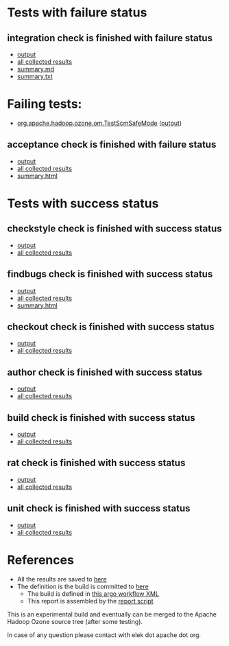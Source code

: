# Tests with failure status

## integration check is finished with failure status

   * [output](https://raw.githubusercontent.com/elek/ozone-ci-03/master/pr/pr-hdds-2377-pth4f/integration/output.log)
   * [all collected results](https://github.com/elek/ozone-ci-03/tree/master/pr/pr-hdds-2377-pth4f/integration)
   * [summary.md](https://github.com/elek/ozone-ci-03/tree/master/pr/pr-hdds-2377-pth4f/integration/summary.md)
   * [summary.txt](https://github.com/elek/ozone-ci-03/tree/master/pr/pr-hdds-2377-pth4f/integration/summary.txt)

# Failing tests: 

 * [org.apache.hadoop.ozone.om.TestScmSafeMode](hadoop-ozone/integration-test/org.apache.hadoop.ozone.om.TestScmSafeMode.txt) ([output](hadoop-ozone/integration-test/org.apache.hadoop.ozone.om.TestScmSafeMode-output.txt))

## acceptance check is finished with failure status

   * [output](https://raw.githubusercontent.com/elek/ozone-ci-03/master/pr/pr-hdds-2377-pth4f/acceptance/output.log)
   * [all collected results](https://github.com/elek/ozone-ci-03/tree/master/pr/pr-hdds-2377-pth4f/acceptance)
   * [summary.html](https://elek.github.io/ozone-ci-03/pr/pr-hdds-2377-pth4f/acceptance/summary.html)



# Tests with success status

## checkstyle check is finished with success status

   * [output](https://raw.githubusercontent.com/elek/ozone-ci-03/master/pr/pr-hdds-2377-pth4f/checkstyle/output.log)
   * [all collected results](https://github.com/elek/ozone-ci-03/tree/master/pr/pr-hdds-2377-pth4f/checkstyle)


## findbugs check is finished with success status

   * [output](https://raw.githubusercontent.com/elek/ozone-ci-03/master/pr/pr-hdds-2377-pth4f/findbugs/output.log)
   * [all collected results](https://github.com/elek/ozone-ci-03/tree/master/pr/pr-hdds-2377-pth4f/findbugs)
   * [summary.html](https://elek.github.io/ozone-ci-03/pr/pr-hdds-2377-pth4f/findbugs/summary.html)


## checkout check is finished with success status

   * [output](https://raw.githubusercontent.com/elek/ozone-ci-03/master/pr/pr-hdds-2377-pth4f/checkout/output.log)
   * [all collected results](https://github.com/elek/ozone-ci-03/tree/master/pr/pr-hdds-2377-pth4f/checkout)


## author check is finished with success status

   * [output](https://raw.githubusercontent.com/elek/ozone-ci-03/master/pr/pr-hdds-2377-pth4f/author/output.log)
   * [all collected results](https://github.com/elek/ozone-ci-03/tree/master/pr/pr-hdds-2377-pth4f/author)


## build check is finished with success status

   * [output](https://raw.githubusercontent.com/elek/ozone-ci-03/master/pr/pr-hdds-2377-pth4f/build/output.log)
   * [all collected results](https://github.com/elek/ozone-ci-03/tree/master/pr/pr-hdds-2377-pth4f/build)


## rat check is finished with success status

   * [output](https://raw.githubusercontent.com/elek/ozone-ci-03/master/pr/pr-hdds-2377-pth4f/rat/output.log)
   * [all collected results](https://github.com/elek/ozone-ci-03/tree/master/pr/pr-hdds-2377-pth4f/rat)


## unit check is finished with success status

   * [output](https://raw.githubusercontent.com/elek/ozone-ci-03/master/pr/pr-hdds-2377-pth4f/unit/output.log)
   * [all collected results](https://github.com/elek/ozone-ci-03/tree/master/pr/pr-hdds-2377-pth4f/unit)




# References

 * All the results are saved to [here](https://github.com/elek/ozone-ci-03/tree/master/pr/pr-hdds-2377-pth4f/)
 * The definition is the build is committed to [here](https://github.com/elek/argo-ozone)
    * The build is defined in [this argo workflow XML](https://github.com/elek/argo-ozone/blob/master/ozone-build.yaml)
    * This report is assembled by the [report script](https://github.com/elek/argo-ozone/blob/master/scripts/report.sh)

This is an experimental build and eventually can be merged to the Apache Hadoop Ozone source tree (after some testing).

In case of any question please contact with elek dot apache dot org.
